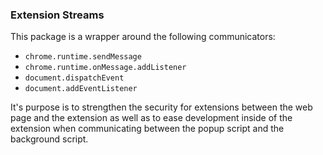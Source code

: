 ### Extension Streams
This package is a wrapper around the following communicators:
 
* `chrome.runtime.sendMessage`
* `chrome.runtime.onMessage.addListener`
* `document.dispatchEvent`
* `document.addEventListener`

It's purpose is to strengthen the security for extensions between the web page and the extension as well as to ease development inside of
the extension when communicating between the popup script and the background script.

